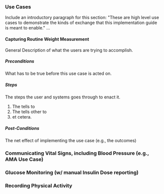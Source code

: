### Use Cases
Include an introductory paragraph for this section: "These are high level use cases to demonstrate the kinds of exchange that this implementation guide is meant to enable." ...

#### Capturing Routine Weight Measurement
General Description of what the users are trying to accomplish.

##### Preconditions
What has to be true before this use case is acted on.

##### Steps
The steps the user and systems goes through to enact it.

1. The <user> tells <system> to <action>
2. The <system> tells other <system> to <action>
3. et cetera.

##### Post-Conditions
The net effect of implementing the use case (e.g., the outcomes)

### Communicating Vital Signs, including Blood Pressure (e.g., AMA Use Case)
### Glucose Monitoring (w/ manual Insulin Dose reporting)
### Recording Physical Activity
